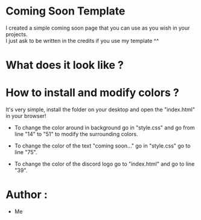 # Coming Soon Template

I created a simple coming soon page that you can use as you wish in your projects.                    
I just ask to be written in the credits if you use my template ^^

# What does it look like ?


# How to install and modify colors ?

It's very simple, install the folder on your desktop and open the "index.html" in your browser!

- To change the color around in background go in "style.css" and go from line "14" to "51" to modify the surrounding colors.

- To change the color of the text "coming soon..." go in "style.css" go to line "75".

- To change the color of the discord logo go to "index.html" and go to line "39".

# Author :

- Me
